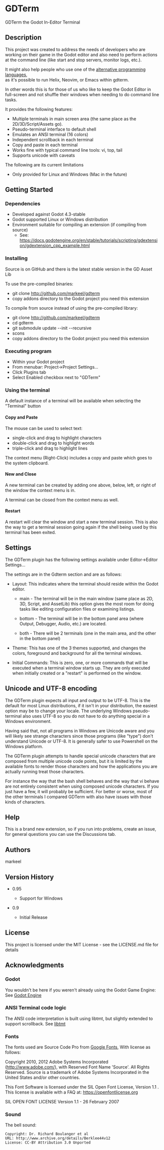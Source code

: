 # GDTerm

GDTerm the Godot In-Editor Terminal

## Description

This project was created to address the needs of developers who are working on their game in the Godot editor 
and also need to perform actions at the command line (like start and stop servers, monitor logs, etc.).  

It might also help people who use one of the [alternative programming languages](https://github.com/Godot-Languages-Support/godot-lang-support),  
as it's possible to run Helix, Neovim, or Emacs within gdterm. 

In other words this 
is for those of us who like to keep the Godot Editor in full-screen and not shuffle their windows when needing to do command 
line tasks.

It provides the following features:

* Multiple terminals in main screen area (the same place as the 2D/3D/Script/Assets go).
* Pseudo-terminal interface to default shell
* Emulates an ANSI terminal (16 colors)
* Independent scrollback in each terminal
* Copy and paste in each terminal
* Works fine with typical command line tools: vi, top, tail
* Supports unicode with caveats

The following are its current limitations
* Only provided for Linux and Windows (Mac in the future)

## Getting Started

### Dependencies

* Developed against Godot 4.3-stable
* Godot supported Linux or Windows distribution
* Environment suitable for compiling an extension (if compiling from source)
  * See: https://docs.godotengine.org/en/stable/tutorials/scripting/gdextension/gdextension_cpp_example.html

### Installing

Source is on GitHub and there is the latest stable version in the GD Asset Lib 

To use the pre-compiled binaries:

* git clone http://github.com/markeel/gdterm
* copy addons directory to the Godot project you need this extension

To compile from source instead of using the pre-compiled library:

* git clone http://github.com/markeel/gdterm
* cd gdterm
* git submodule update --init --recursive
* scons
* copy addons directory to the Godot project you need this extension

### Executing program

* Within your Godot project
* From menubar: Project->Project Settings...
* Click Plugins tab
* Select Enabled checkbox next to "GDTerm"

### Using the terminal

A default instance of a terminal will be available when selecting the "Terminal" button

#### Copy and Paste

The mouse can be used to select text:
* single-click and drag to highlight characters
* double-click and drag to highlight words
* triple-click and drag to highlight lines

The context menu (Right-Click) includes a copy and paste which goes to the system clipboard.

#### New and Close

A new terminal can be created by adding one above, below, left, or right of the window the
context menu is in.  

A terminal can be closed from the context menu as well.

#### Restart

A restart will clear the window and start a new terminal session.  This is also the way to
get a terminal session going again if the shell being used by this terminal has been exited.

## Settings

The GDTerm plugin has the following settings available under Editor->Editor Settings...

The settings are in the Gdterm section and are as follows:

- Layout: This indicates where the terminal should reside within the Godot editor.

  - main - The terminal will be in the main window (same place as 2D, 3D, Script, and AssetLib)
           this option gives the most room for doing tasks like editing configuration files
           or examining listings.

  - bottom - The terminal will be in the bottom panel area (where Output, Debugger, Audio, etc.)
             are located.

  - both - There will be 2 terminals (one in the main area, and the other in the bottom panel)

- Theme: This has one of the 3 themes supported, and changes the colors, foreground and background
         for all the terminal windows.

- Initial Commands: This is zero, one, or more commands that will be executed when a terminal window
                    starts up.  They are only executed when initially created or a "restart" is
                    performed on the window.
 
## Unicode and UTF-8 encoding

The GDTerm plugin expects all input and output to be UTF-8.  This is the default for most Linux 
distributions, if it isn't in your distribution, the easiest option may be to change your locale.
The underlying Windows pseudo-terminal also uses UTF-8 so you do not have to do anything
special in a Windows environment.  

Having said that, not all programs in Windows are Unicode aware and you will likely see strange characters
since those programs (like "type") don't understand Unicode or UTF-8.   It is generally safer to use
Powershell on the Windows platform.

The GDTerm plugin attempts to handle special unicode characters that are composed from multiple unicode code points,
but it is limited by the available fonts to render those characters and how the applications
you are actually running treat those characters.  

For instance the way that the bash shell behaves and the way that vi behave are not entirely consistent
when using composed unicode characters.  If you just have a few, it will probably
be sufficient.  For better or worse, most of the other terminals I compared GDTerm with also have issues
with those kinds of characters.

## Help

This is a brand new extension, so if you run into problems, create an issue, for general 
questions you can use the Discussions tab.

## Authors

markeel

## Version History

* 0.95
    * Support for Windows

* 0.9
    * Initial Release

## License

This project is licensed under the MIT License - see the LICENSE.md file for details

## Acknowledgments

### Godot

You wouldn't be here if you weren't already using the Godot Game Engine: See [Godot Engine](https://godotengine.org/)

### ANSI Terminal code logic 

The ANSI code interpretation is built using libtmt, but slightly extended to support
scrollback.  See [libtmt](https://github.com/deadpixi/libtmt)

### Fonts

The fonts used are Source Code Pro from [Google Fonts](https://fonts.google.com/specimen/Source+Code+Pro), With license as follows:

Copyright 2010, 2012 Adobe Systems Incorporated (http://www.adobe.com/), with Reserved Font Name 'Source'. All Rights Reserved. Source is a trademark of Adobe Systems Incorporated in the United States and/or other countries.

This Font Software is licensed under the SIL Open Font License, Version 1.1 . This license is available with a FAQ at: https://openfontlicense.org

SIL OPEN FONT LICENSE Version 1.1 - 26 February 2007 

### Sound

The bell sound:

```
Copyright: Dr. Richard Boulanger et al
URL: http://www.archive.org/details/Berklee44v12
License: CC-BY Attribution 3.0 Unported
```
